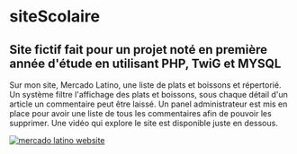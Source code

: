 # siteScolaire

<h2>Site fictif fait pour un projet noté en première année d'étude en utilisant PHP, TwiG et MYSQL</h2>
<p>Sur mon site, Mercado Latino, une liste de plats et boissons et répertorié. Un système filtre l'affichage des plats et boissons, sous chaque détail d'un article un commentaire peut être laissé. Un panel administrateur est mis en place pour avoir une liste de tous les commentaires afin de pouvoir les supprimer. Une vidéo qui explore le site est disponible juste en dessous.</p>

[![mercado latino website](https://img.youtube.com/vi/cGSnHmjdKyw/0.jpg)](https://www.youtube.com/watch?v=cGSnHmjdKyw)
